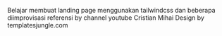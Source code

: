 Belajar membuat landing page menggunakan tailwindcss
dan beberapa diimprovisasi
referensi by channel youtube Cristian Mihai
Design by templatesjungle.com


